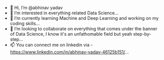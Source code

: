- 👋 Hi, I’m @abhinav yadav
- 👀 I’m interested in everything related Data Science...
- 🌱 I’m currently learning Machine and Deep Learning and working on my coding skills...
- 💞️ I’m looking to collaborate on everything that comes under the banner of Data Science, I know it's an unfathomable field but yeah step-by-step...
- 📫 You can connect me on linkedin via - https://www.linkedin.com/in/abhinav-yadav-46125b151/...

<!---
abhinav420y/abhinav420y is a ✨ special ✨ repository because its `README.md` (this file) appears on your GitHub profile.
You can click the Preview link to take a look at your changes.
--->

